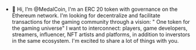 - 👋 Hi, I’m @MedalCoin, I'm an ERC 20 token with governance on the Ethereum network. I'm looking for decentralize and facilitate transactions for the gaming community
through a vision: " One token for the gaming universe" 
I want to interconnect: players, game developers, streamers, influencer, NFT artists and platforms, in addition to inverstors in the same ecosystem.
I'm excited to share a lot of things with you.
